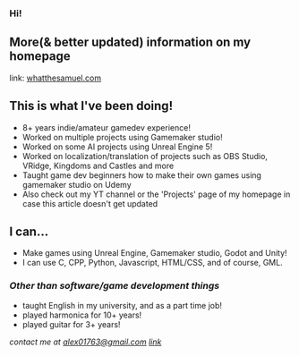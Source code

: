 ### Hi!

## More(& better updated) information on my homepage
  link: [whatthesamuel.com](https://whatthesamuel.com)

## This is what I've been doing!
* 8+ years indie/amateur gamedev experience!
* Worked on multiple projects using Gamemaker studio!
* Worked on some AI projects using Unreal Engine 5!
* Worked on localization/translation of projects such as OBS Studio, VRidge, Kingdoms and Castles and more
* Taught game dev beginners how to make their own games using gamemaker studio on Udemy
* Also check out my YT channel or the 'Projects' page of my homepage in case this article doesn't get updated

## I can...
* Make games using Unreal Engine, Gamemaker studio, Godot and Unity!
* I can use C, CPP, Python, Javascript, HTML/CSS, and of course, GML.

### *Other than software/game development things*
* taught English in my university, and as a part time job!
* played harmonica for 10+ years!
* played guitar for 3+ years!

 
*contact me at alex01763@gmail.com [link](mailto:alex01763@gmail.com)*
